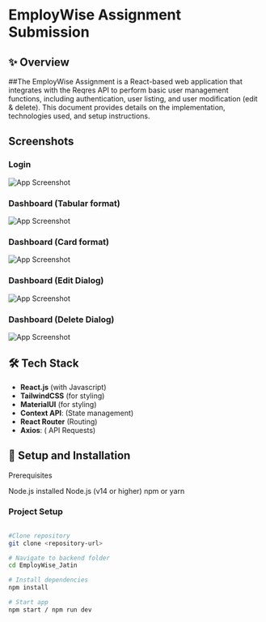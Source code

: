 # EmployWise Assignment Submission 

## ✨ Overview

##The EmployWise Assignment is a React-based web application that integrates with the Reqres API to perform basic user management functions, including authentication, user listing, and user modification (edit & delete). This document provides details on the implementation, technologies used, and setup instructions.

## Screenshots

 ### Login
![App Screenshot](https://i.ibb.co/TxTLsf8D/image.png)

 ### Dashboard (Tabular format)
![App Screenshot](https://i.ibb.co/9kvVrY6f/image.png)

 ### Dashboard (Card format)
![App Screenshot](https://i.ibb.co/4gVgpQ8W/image.png)

 ### Dashboard (Edit Dialog)
![App Screenshot](https://i.ibb.co/7xsZ8vqV/image.png)

 ### Dashboard (Delete Dialog)
![App Screenshot](https://i.ibb.co/3yd7pkh9/image.png)






## 🛠️ Tech Stack 

- **React.js** (with Javascript)
- **TailwindCSS** (for styling)
- **MaterialUI** (for styling)
- **Context API**: (State management)
- **React Router**  (Routing)
- **Axios**: ( API Requests)



  
## 🚀 Setup and Installation
 Prerequisites

Node.js installed
Node.js (v14 or higher)
npm or yarn




### Project Setup
```bash

#Clone repository
git clone <repository-url>

# Navigate to backend folder
cd EmployWise_Jatin

# Install dependencies
npm install

# Start app
npm start / npm run dev


